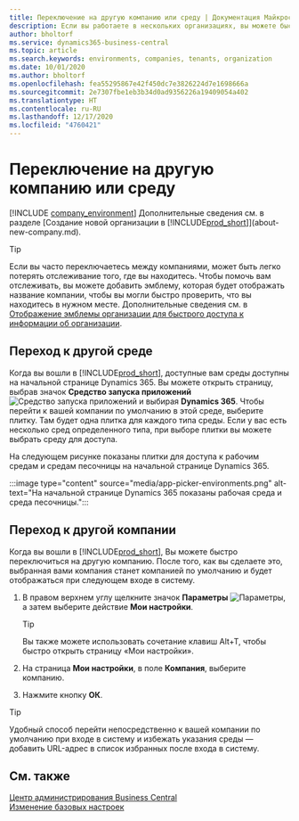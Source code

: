 ```yaml
---
title: Переключение на другую компанию или среду | Документация Майкрософт
description: Если вы работаете в нескольких организациях, вы можете быстро переключаться между средами и компаниями.
author: bholtorf
ms.service: dynamics365-business-central
ms.topic: article
ms.search.keywords: environments, companies, tenants, organization
ms.date: 10/01/2020
ms.author: bholtorf
ms.openlocfilehash: fea55295867e42f450dc7e3826224d7e1698666a
ms.sourcegitcommit: 2e7307fbe1eb3b34d0ad9356226a19409054a402
ms.translationtype: HT
ms.contentlocale: ru-RU
ms.lasthandoff: 12/17/2020
ms.locfileid: "4760421"
---
```

# <a name="switching-to-another-company-or-environment"></a>Переключение на другую компанию или среду

[!INCLUDE [company_environment](includes/company_environment.md)] Дополнительные сведения см. в разделе [Создание новой организации в [!INCLUDE[prod_short](includes/prod_short.md)]](about-new-company.md).  

> [!TIP]
> Если вы часто переключаетесь между компаниями, может быть легко потерять отслеживание того, где вы находитесь. Чтобы помочь вам отслеживать, вы можете добавить эмблему, которая будет отображать название компании, чтобы вы могли быстро проверить, что вы находитесь в нужном месте. Дополнительные сведения см. в [Отображение эмблемы организации для быстрого доступа к информации об организации](ui-change-basic-settings.md#to-display-a-company-badge-for-quick-access-to-company-information).

## <a name="switch-to-another-environment"></a>Переход к другой среде

Когда вы вошли в [!INCLUDE[prod_short](includes/prod_short.md)], доступные вам среды доступны на начальной странице Dynamics 365. Вы можете открыть страницу, выбрав значок **Средство запуска приложений** ![Средство запуска приложений](media/app-launcher-icon.png "Средство запуска приложений обеспечивает доступ к дополнительным функциям") и выбирая **Dynamics 365**. Чтобы перейти к вашей компании по умолчанию в этой среде, выберите плитку. Там будет одна плитка для каждого типа среды. Если у вас есть несколько сред определенного типа, при выборе плитки вы можете выбрать среду для доступа.

На следующем рисунке показаны плитки для доступа к рабочим средам и средам песочницы на начальной странице Dynamics 365.

:::image type="content" source="media/app-picker-environments.png" alt-text="На начальной странице Dynamics 365 показаны рабочая среда и среда песочницы.":::

## <a name="switch-to-another-company"></a>Переход к другой компании

Когда вы вошли в [!INCLUDE[prod_short](includes/prod_short.md)], Вы можете быстро переключиться на другую компанию. После того, как вы сделаете это, выбранная вами компания станет компанией по умолчанию и будет отображаться при следующем входе в систему.

1. В правом верхнем углу щелкните значок **Параметры** ![Параметры](media/ui-experience/settings_icon_small.png "Значок настроек для ролевого центра"), а затем выберите действие **Мои настройки**.

    > [!TIP]
    > Вы также можете использовать сочетание клавиш Alt+T, чтобы быстро открыть страницу «Мои настройки».

2. На страница **Мои настройки**, в поле **Компания**, выберите компанию.  
3. Нажмите кнопку **ОК**.

> [!TIP]
> Удобный способ перейти непосредственно к вашей компании по умолчанию при входе в систему и избежать указания среды — добавить URL-адрес в список избранных после входа в систему.

## <a name="see-also"></a>См. также

[Центр администрирования Business Central](/dynamics365/business-central/dev-itpro/administration/tenant-admin-center)  
[Изменение базовых настроек](ui-change-basic-settings.md)  
